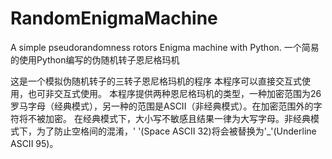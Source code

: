 # RandomEnigmaMachine
A simple pseudorandomness rotors Enigma machine with Python.    一个简易的使用Python编写的伪随机转子恩尼格玛机

这是一个模拟伪随机转子的三转子恩尼格玛机的程序
本程序可以直接交互式使用，也可非交互式使用。
本程序提供两种恩尼格玛机的类型，一种加密范围为26罗马字母（经典模式），另一种的范围是ASCII（非经典模式）。在加密范围外的字符将不被加密。
在经典模式下，大小写不敏感且结果一律为大写字母。非经典模式下，为了防止空格间的混淆，' '(Space ASCII 32)将会被替换为'_'(Underline ASCII 95)。
